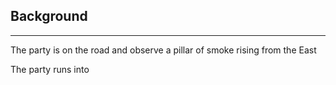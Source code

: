 ## Background
---
The party is on the road and observe a pillar of smoke rising from the East

The party runs into 